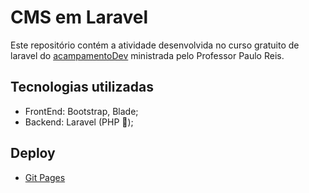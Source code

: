 # CMS em Laravel

Este repositório contém a atividade desenvolvida no curso gratuito de laravel do [acampamentoDev](https://www.youtube.com/@acampamentodev5804) ministrada pelo Professor Paulo Reis.

## Tecnologias utilizadas
- FrontEnd: Bootstrap, Blade;
- Backend: Laravel (PHP 🐘);
  
## Deploy
- [Git Pages](https://laravel-cms.vercel.app/)



